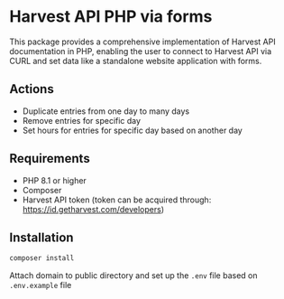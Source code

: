 # Harvest API PHP via forms
This package provides a comprehensive implementation of Harvest API documentation in PHP, enabling the user to connect to Harvest API via CURL and set data like a standalone website application with forms.

## Actions
- Duplicate entries from one day to many days
- Remove entries for specific day
- Set hours for entries for specific day based on another day

## Requirements
- PHP 8.1 or higher
- Composer
- Harvest API token (token can be acquired through: https://id.getharvest.com/developers)

## Installation
```bash
composer install
```
Attach domain to public directory and set up the `.env` file based on `.env.example` file
